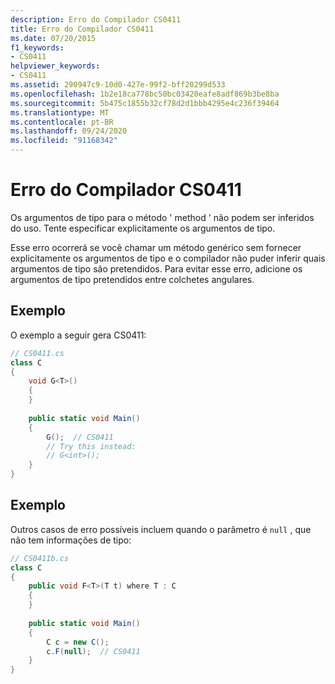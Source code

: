 ```yaml
---
description: Erro do Compilador CS0411
title: Erro do Compilador CS0411
ms.date: 07/20/2015
f1_keywords:
- CS0411
helpviewer_keywords:
- CS0411
ms.assetid: 290947c9-10d0-427e-99f2-bff20299d533
ms.openlocfilehash: 1b2e18ca778bc50bc03420eafe8adf869b3be8ba
ms.sourcegitcommit: 5b475c1855b32cf78d2d1bbb4295e4c236f39464
ms.translationtype: MT
ms.contentlocale: pt-BR
ms.lasthandoff: 09/24/2020
ms.locfileid: "91168342"
---
```

# <a name="compiler-error-cs0411"></a>Erro do Compilador CS0411

Os argumentos de tipo para o método ' method ' não podem ser inferidos do uso. Tente especificar explicitamente os argumentos de tipo.  
  
 Esse erro ocorrerá se você chamar um método genérico sem fornecer explicitamente os argumentos de tipo e o compilador não puder inferir quais argumentos de tipo são pretendidos. Para evitar esse erro, adicione os argumentos de tipo pretendidos entre colchetes angulares.  
  
## <a name="example"></a>Exemplo  

 O exemplo a seguir gera CS0411:  
  
```csharp  
// CS0411.cs  
class C  
{  
    void G<T>()  
    {  
    }  
  
    public static void Main()  
    {  
        G();  // CS0411  
        // Try this instead:  
        // G<int>();  
    }  
}  
```  
  
## <a name="example"></a>Exemplo  

 Outros casos de erro possíveis incluem quando o parâmetro é `null` , que não tem informações de tipo:  
  
```csharp  
// CS0411b.cs  
class C  
{  
    public void F<T>(T t) where T : C
    {  
    }  
  
    public static void Main()  
    {  
        C c = new C();  
        c.F(null);  // CS0411  
    }  
}  
```
